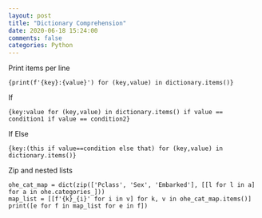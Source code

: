 ```yaml
---
layout: post
title: "Dictionary Comprehension"
date: 2020-06-18 15:24:00 
comments: false
categories: Python
---
```


Print items per line
```
{print(f'{key}:{value}') for (key,value) in dictionary.items()}
```

If
```
{key:value for (key,value) in dictionary.items() if value == condition1 if value == condition2}
```

If Else
```
{key:(this if value==condition else that) for (key,value) in dictionary.items()}
```

Zip and nested lists
```
ohe_cat_map = dict(zip(['Pclass', 'Sex', 'Embarked'], [[l for l in a] for a in ohe.categories_]))
map_list = [[f'{k}_{i}' for i in v] for k, v in ohe_cat_map.items()]
print([e for f in map_list for e in f])
```